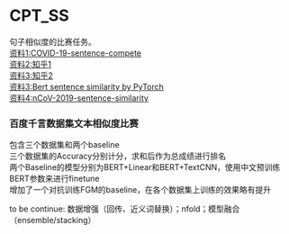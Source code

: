 # CPT_SS
句子相似度的比赛任务。  
[资料1:COVID-19-sentence-compete](https://github.com/yechens/COVID-19-sentence-pair)   
[资料2:知乎1](https://www.zhihu.com/question/354129879/answer/1015466495)  
[资料3:知乎2](https://www.zhihu.com/question/354129879/answer/1357885214)  
[资料3:Bert sentence similarity by PyTorch]( https://github.com/lonePatient/bert-sentence-similarity-pytorch)   
[资料4:nCoV-2019-sentence-similarity](https://github.com/daniellibin/nCoV-2019-sentence-similarity)    
### 百度千言数据集文本相似度比赛
包含三个数据集和两个baseline    
三个数据集的Accuracy分别计分，求和后作为总成绩进行排名   
两个Baseline的模型分别为BERT+Linear和BERT+TextCNN，使用中文预训练BERT参数来进行finetune   
增加了一个对抗训练FGM的baseline，在各个数据集上训练的效果略有提升    

to be continue: 数据增强（回传、近义词替换）；nfold；模型融合（ensemble/stacking）    

